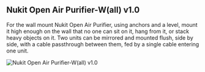 **Nukit Open Air Purifier-W(all) v1.0**
---
For the wall mount Nukit Open Air Purifier, using anchors and a level, mount it high enough on the wall that no one can sit on it, hang from it, or stack heavy objects on it. Two  units can be mirrored and mounted flush, side by side, with a cable passthrough between them, fed by a single cable entering one unit.

![Nukit Open Air Purifier-W(all) v1.0](https://raw.githubusercontent.com/opennukit/Nukit-Open-Air-Purifier/main/Nukit%20Open%20Air%20Purifier-W(all)%20v1.0/Nukit%20Open%20Air%20Purifier-W%20v1.0.jpg)



